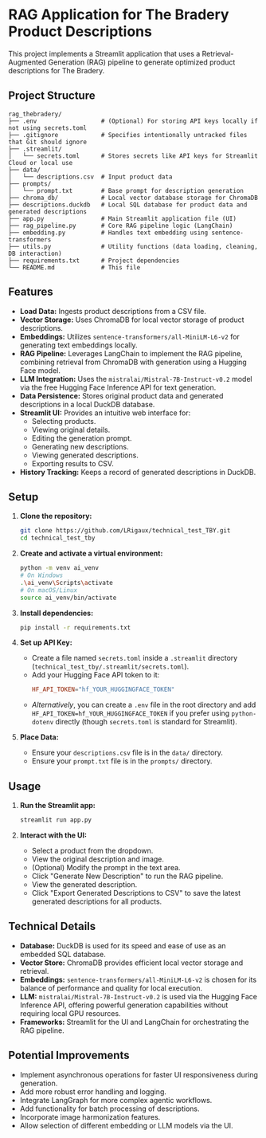 # RAG Application for The Bradery Product Descriptions

This project implements a Streamlit application that uses a Retrieval-Augmented Generation (RAG) pipeline to generate optimized product descriptions for The Bradery.

## Project Structure

```
rag_thebradery/
├── .env                  # (Optional) For storing API keys locally if not using secrets.toml
├── .gitignore            # Specifies intentionally untracked files that Git should ignore
├── .streamlit/
│   └── secrets.toml      # Stores secrets like API keys for Streamlit Cloud or local use
├── data/
│   └── descriptions.csv  # Input product data
├── prompts/
│   └── prompt.txt        # Base prompt for description generation
├── chroma_db/            # Local vector database storage for ChromaDB
├── descriptions.duckdb   # Local SQL database for product data and generated descriptions
├── app.py                # Main Streamlit application file (UI)
├── rag_pipeline.py       # Core RAG pipeline logic (LangChain)
├── embedding.py          # Handles text embedding using sentence-transformers
├── utils.py              # Utility functions (data loading, cleaning, DB interaction)
├── requirements.txt      # Project dependencies
└── README.md             # This file
```

## Features

- **Load Data:** Ingests product descriptions from a CSV file.
- **Vector Storage:** Uses ChromaDB for local vector storage of product descriptions.
- **Embeddings:** Utilizes `sentence-transformers/all-MiniLM-L6-v2` for generating text embeddings locally.
- **RAG Pipeline:** Leverages LangChain to implement the RAG pipeline, combining retrieval from ChromaDB with generation using a Hugging Face model.
- **LLM Integration:** Uses the `mistralai/Mistral-7B-Instruct-v0.2` model via the free Hugging Face Inference API for text generation.
- **Data Persistence:** Stores original product data and generated descriptions in a local DuckDB database.
- **Streamlit UI:** Provides an intuitive web interface for:
    - Selecting products.
    - Viewing original details.
    - Editing the generation prompt.
    - Generating new descriptions.
    - Viewing generated descriptions.
    - Exporting results to CSV.
- **History Tracking:** Keeps a record of generated descriptions in DuckDB.

## Setup

1.  **Clone the repository:**
    ```bash
    git clone https://github.com/LRigaux/technical_test_TBY.git
    cd technical_test_tby
    ```

2.  **Create and activate a virtual environment:**
    ```bash
    python -m venv ai_venv
    # On Windows
    .\ai_venv\Scripts\activate
    # On macOS/Linux
    source ai_venv/bin/activate
    ```

3.  **Install dependencies:**
    ```bash
    pip install -r requirements.txt
    ```

4.  **Set up API Key:**
    - Create a file named `secrets.toml` inside a `.streamlit` directory (`technical_test_tby/.streamlit/secrets.toml`).
    - Add your Hugging Face API token to it:
      ```toml
      HF_API_TOKEN="hf_YOUR_HUGGINGFACE_TOKEN"
      ```
    - *Alternatively*, you can create a `.env` file in the root directory and add `HF_API_TOKEN=hf_YOUR_HUGGINGFACE_TOKEN` if you prefer using `python-dotenv` directly (though `secrets.toml` is standard for Streamlit).

5.  **Place Data:**
    - Ensure your `descriptions.csv` file is in the `data/` directory.
    - Ensure your `prompt.txt` file is in the `prompts/` directory.

## Usage

1.  **Run the Streamlit app:**
    ```bash
    streamlit run app.py
    ```

2.  **Interact with the UI:**
    - Select a product from the dropdown.
    - View the original description and image.
    - (Optional) Modify the prompt in the text area.
    - Click "Generate New Description" to run the RAG pipeline.
    - View the generated description.
    - Click "Export Generated Descriptions to CSV" to save the latest generated descriptions for all products.

## Technical Details

- **Database:** DuckDB is used for its speed and ease of use as an embedded SQL database.
- **Vector Store:** ChromaDB provides efficient local vector storage and retrieval.
- **Embeddings:** `sentence-transformers/all-MiniLM-L6-v2` is chosen for its balance of performance and quality for local execution.
- **LLM:** `mistralai/Mistral-7B-Instruct-v0.2` is used via the Hugging Face Inference API, offering powerful generation capabilities without requiring local GPU resources.
- **Frameworks:** Streamlit for the UI and LangChain for orchestrating the RAG pipeline.

## Potential Improvements

- Implement asynchronous operations for faster UI responsiveness during generation.
- Add more robust error handling and logging.
- Integrate LangGraph for more complex agentic workflows.
- Add functionality for batch processing of descriptions.
- Incorporate image harmonization features.
- Allow selection of different embedding or LLM models via the UI.
